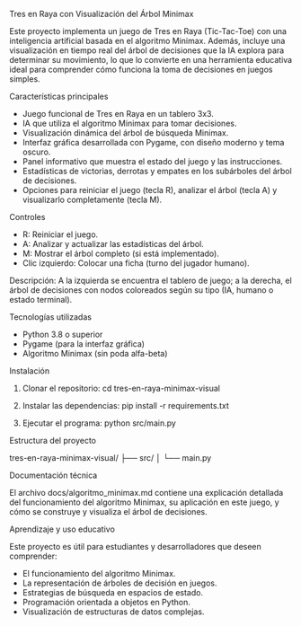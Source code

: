 Tres en Raya con Visualización del Árbol Minimax

Este proyecto implementa un juego de Tres en Raya (Tic-Tac-Toe) con una inteligencia artificial basada en el algoritmo Minimax. Además, incluye una visualización en tiempo real del árbol de decisiones que la IA explora para determinar su movimiento, lo que lo convierte en una herramienta educativa ideal para comprender cómo funciona la toma de decisiones en juegos simples.


Características principales

- Juego funcional de Tres en Raya en un tablero 3x3.
- IA que utiliza el algoritmo Minimax para tomar decisiones.
- Visualización dinámica del árbol de búsqueda Minimax.
- Interfaz gráfica desarrollada con Pygame, con diseño moderno y tema oscuro.
- Panel informativo que muestra el estado del juego y las instrucciones.
- Estadísticas de victorias, derrotas y empates en los subárboles del árbol de decisiones.
- Opciones para reiniciar el juego (tecla R), analizar el árbol (tecla A) y visualizarlo completamente (tecla M).

Controles

- R: Reiniciar el juego.
- A: Analizar y actualizar las estadísticas del árbol.
- M: Mostrar el árbol completo (si está implementado).
- Clic izquierdo: Colocar una ficha (turno del jugador humano).



Descripción: A la izquierda se encuentra el tablero de juego; a la derecha, el árbol de decisiones con nodos coloreados según su tipo (IA, humano o estado terminal).

Tecnologías utilizadas

- Python 3.8 o superior
- Pygame (para la interfaz gráfica)
- Algoritmo Minimax (sin poda alfa-beta)

Instalación

1. Clonar el repositorio:
   cd tres-en-raya-minimax-visual

2. Instalar las dependencias:
   pip install -r requirements.txt

3. Ejecutar el programa:
   python src/main.py

Estructura del proyecto

tres-en-raya-minimax-visual/
├── src/
│   └── main.py             


Documentación técnica

El archivo docs/algoritmo_minimax.md contiene una explicación detallada del funcionamiento del algoritmo Minimax, su aplicación en este juego, y cómo se construye y visualiza el árbol de decisiones.

Aprendizaje y uso educativo

Este proyecto es útil para estudiantes y desarrolladores que deseen comprender:
- El funcionamiento del algoritmo Minimax.
- La representación de árboles de decisión en juegos.
- Estrategias de búsqueda en espacios de estado.
- Programación orientada a objetos en Python.
- Visualización de estructuras de datos complejas.

